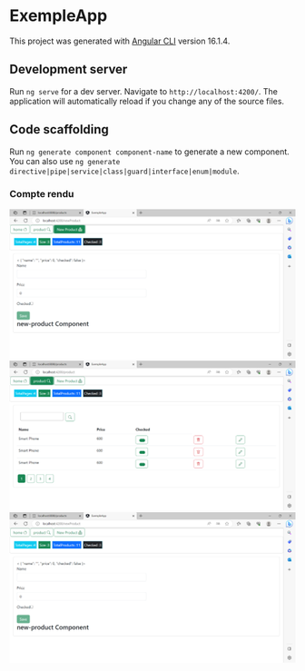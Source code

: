 # ExempleApp

This project was generated with [Angular CLI](https://github.com/angular/angular-cli) version 16.1.4.

## Development server

Run `ng serve` for a dev server. Navigate to `http://localhost:4200/`. The application will automatically reload if you change any of the source files.

## Code scaffolding

Run `ng generate component component-name` to generate a new component. You can also use `ng generate directive|pipe|service|class|guard|interface|enum|module`.



<h3>Compte rendu</h3>
<img src="captures/captur1.png">
<img src="captures/captur2.png">
<img src="captures/captur3.png">

